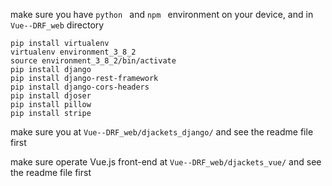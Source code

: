 make sure you have `python ` and `npm `  environment on your device, and in `Vue--DRF_web` directory

```shell
pip install virtualenv
virtualenv environment_3_8_2
source environment_3_8_2/bin/activate
pip install django
pip install django-rest-framework
pip install django-cors-headers
pip install djoser
pip install pillow
pip install stripe
```



make sure you at `Vue--DRF_web/djackets_django/` and see the readme file first

make sure operate Vue.js front-end at `Vue--DRF_web/djackets_vue/` and see the readme file first
